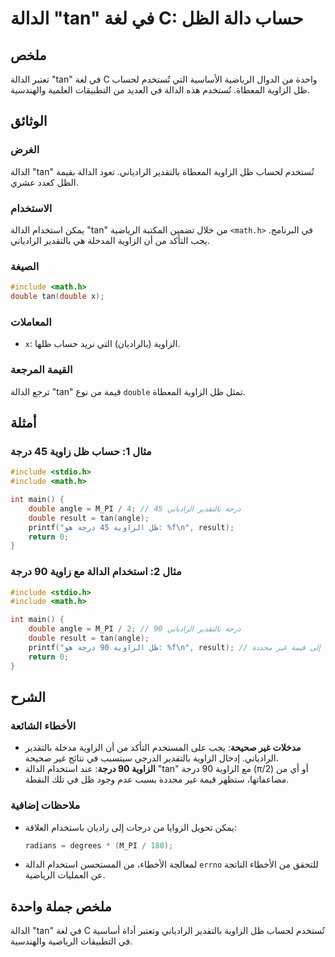 <!--
Meta Description: # الدالة "tan" في لغة C: حساب دالة الظل ## ملخص تعتبر الدالة "tan" في لغة C واحدة من الدوال الرياضية الأساسية التي تُستخدم لحساب ظل الزاوية المعطاة. ت...
Meta Keywords: الزاوية, الدالة, tan, درجة, بالتقدير
-->

# الدالة "tan" في لغة C: حساب دالة الظل

## ملخص
تعتبر الدالة "tan" في لغة C واحدة من الدوال الرياضية الأساسية التي تُستخدم لحساب ظل الزاوية المعطاة. تُستخدم هذه الدالة في العديد من التطبيقات العلمية والهندسية.

## الوثائق
### الغرض
الدالة "tan" تُستخدم لحساب ظل الزاوية المعطاة بالتقدير الرادياني. تعود الدالة بقيمة الظل كعدد عشري.

### الاستخدام
يمكن استخدام الدالة "tan" من خلال تضمين المكتبة الرياضية `<math.h>` في البرنامج. يجب التأكد من أن الزاوية المدخلة هي بالتقدير الرادياني.

### الصيغة
```c
#include <math.h>
double tan(double x);
```

### المعاملات
- `x`: الزاوية (بالراديان) التي نريد حساب ظلها.

### القيمة المرجعة
ترجع الدالة "tan" قيمة من نوع `double` تمثل ظل الزاوية المعطاة.

## أمثلة
### مثال 1: حساب ظل زاوية 45 درجة
```c
#include <stdio.h>
#include <math.h>

int main() {
    double angle = M_PI / 4; // 45 درجة بالتقدير الرادياني
    double result = tan(angle);
    printf("ظل الزاوية 45 درجة هو: %f\n", result);
    return 0;
}
```

### مثال 2: استخدام الدالة مع زاوية 90 درجة
```c
#include <stdio.h>
#include <math.h>

int main() {
    double angle = M_PI / 2; // 90 درجة بالتقدير الرادياني
    double result = tan(angle);
    printf("ظل الزاوية 90 درجة هو: %f\n", result); // قد يؤدي إلى قيمة غير محددة
    return 0;
}
```

## الشرح
### الأخطاء الشائعة
- **مدخلات غير صحيحة**: يجب على المستخدم التأكد من أن الزاوية مدخلة بالتقدير الرادياني. إدخال الزاوية بالتقدير الدرجي سيتسبب في نتائج غير صحيحة.
- **الزاوية 90 درجة**: عند استخدام الدالة "tan" مع الزاوية 90 درجة (π/2) أو أي من مضاعفاتها، ستظهر قيمة غير محددة بسبب عدم وجود ظل في تلك النقطة.

### ملاحظات إضافية
- يمكن تحويل الزوايا من درجات إلى راديان باستخدام العلاقة:
  ```c
  radians = degrees * (M_PI / 180);
  ```
- لمعالجة الأخطاء، من المستحسن استخدام الدالة `errno` للتحقق من الأخطاء الناتجة عن العمليات الرياضية.

## ملخص جملة واحدة
الدالة "tan" في لغة C تُستخدم لحساب ظل الزاوية بالتقدير الرادياني وتعتبر أداة أساسية في التطبيقات الرياضية والهندسية.